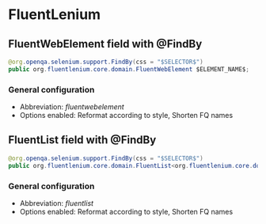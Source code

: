 # FluentLenium

## FluentWebElement field with @FindBy
    
```java
@org.openqa.selenium.support.FindBy(css = "$SELECTOR$")
public org.fluentlenium.core.domain.FluentWebElement $ELEMENT_NAME$;
```

### General configuration
- Abbreviation: *fluentwebelement*
- Options enabled: Reformat according to style, Shorten FQ names

## FluentList field with @FindBy

```java
@org.openqa.selenium.support.FindBy(css = "$SELECTOR$")
public org.fluentlenium.core.domain.FluentList<org.fluentlenium.core.domain.FluentWebElement> $ELEMENT_LIST_NAME$;
```

### General configuration
- Abbreviation: *fluentlist*
- Options enabled: Reformat according to style, Shorten FQ names

